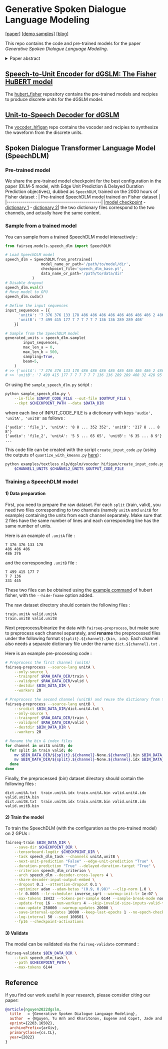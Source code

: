 # Generative Spoken Dialogue Language Modeling
[[paper]](https://arxiv.org/abs/2203.16502) [[demo samples]](https://speechbot.github.io/dgslm/index.html) [[blog]](https://ai.facebook.com/blog/generating-chit-chat-including-laughs-yawns-ums-and-other-nonverbal-cues-from-raw-audio/)

This repo contains the code and pre-trained models for the paper _Generative Spoken Dialogue Language Modeling_.
<details>
  <summary>Paper abstract </summary>

> We introduce dGSLM, the first "textless" model able to generate audio samples of naturalistic spoken dialogues. It uses recent work on unsupervised spoken unit discovery coupled with a dual-tower transformer architecture with cross-attention trained on 2000 hours of two-channel raw conversational audio (Fisher dataset) without any text or labels. We show that our model is able to generate speech, laughter and other paralinguistic signals in the two channels simultaneously and reproduces more naturalistic and fluid turn taking compared to a text-based cascaded model.

</details>

## [Speech-to-Unit Encoder for dGSLM: The Fisher HuBERT model](hubert_fisher/)
The [hubert_fisher](hubert_fisher/) repository contains the pre-trained models and recipies to produce discrete units for the dGSLM model.

## [Unit-to-Speech Decoder for dGSLM](vocoder_hifigan/)
The [vocoder_hifigan](vocoder_hifigan/) repo contains the vocoder and recipies to synthesize the waveform from the discrete units.

## Spoken Dialogue Transformer Language Model (SpeechDLM)
### Pre-trained model
We share the pre-trained model checkpoint for the best configuration in the paper (DLM-5 model, with Edge Unit Prediction & Delayed Duration Prediction objectives), dubbed as `SpeechDLM`, trained on the 2000 hours of Fisher dataset :
| Pre-trained SpeechDLM model trained on Fisher dataset |
|-----------------------------------------------|
|[model checkpoint](https://dl.fbaipublicfiles.com/textless_nlp/dgslm/checkpoints/speech_dlm/speech_dlm_base.pt) - [dictionary 1](https://dl.fbaipublicfiles.com/textless_nlp/dgslm/checkpoints/speech_dlm/dict.unitA.txt) - [dictionary 2](https://dl.fbaipublicfiles.com/textless_nlp/dgslm/checkpoints/speech_dlm/dict.unitB.txt)|
the two dictionary files correspond to the two channels, and actually have the same content.

### Sample from a trained model
You can sample from a trained SpeechDLM model interactively :
```python
from fairseq.models.speech_dlm import SpeechDLM

# Load SpeechDLM model
speech_dlm = SpeechDLM.from_pretrained(
                model_name_or_path='/path/to/model/dir',
                checkpoint_file='speech_dlm_base.pt',
                data_name_or_path='/path/to/data/dir'
            )
# Disable dropout
speech_dlm.eval()
# Move model to GPU
speech_dlm.cuda()

# Define the input sequences
input_sequences = [{
      'unitA': '7 376 376 133 178 486 486 486 486 486 486 486 486 2 486',
      'unitB': '7 499 415 177 7 7 7 7 7 7 136 136 289 289 408'
    }]

# Sample from the SpeechDLM model
generated_units = speech_dlm.sample(
        input_sequences,
        max_len_a = 0,
        max_len_b = 500,
        sampling=True,
        beam=5,
    )
# >> {'unitA': '7 376 376 133 178 486 486 486 486 486 486 486 486 2 486 486 178 486 486 2 2 376 376 486 486 486 376 376 387 387 ...',
# >> 'unitB': '7 499 415 177 7 7 7 7 7 7 136 136 289 289 408 32 428 95 356 141 331 439 350 350 192 331 445 202 104 104 ...'}
```

Or using the `sample_speech_dlm.py` script :
```bash
python sample_speech_dlm.py \
    --in-file $INPUT_CODE_FILE --out-file $OUTPUT_FILE \
    --ckpt $CHECKPOINT_PATH --data $DATA_DIR
```
where each line of INPUT_CODE_FILE is a dictionary with keys `'audio', 'unitA', 'unitB'` as follows :
```
{'audio': 'file_1', 'unitA': '8 8 ... 352 352', 'unitB': '217 8 ... 8 8'}
{'audio': 'file_2', 'unitA': '5 5 ... 65 65', 'unitB': '6 35 ... 8 9'}
...
```
This code file can be created with the script `create_input_code.py` (using the outputs of `quantize_with_kmeans.py` [here](hubert_fisher/#encode-audio-to-discrete-units)) :
```bash
python examples/textless_nlp/dgslm/vocoder_hifigan/create_input_code.py \
    $CHANNEL1_UNITS $CHANNEL2_UNITS $OUTPUT_CODE_FILE
```

### Training a SpeechDLM model
#### 1) Data preparation
First, you need to prepare the raw dataset. For each `split` (train, valid), you need two files corresponding to two channels (namely `unitA` and `unitB` for example) containing the units from each channel separately. Make sure that 2 files have the same number of lines and each corresponding line has the same number of units.

Here is an example of `.unitA` file :
```
7 376 376 133 178
486 486 486
486 376
```
and the corresponding `.unitB` file :
```
7 499 415 177 7
7 7 136
331 445
```
These two files can be obtained using the [example command](hubert_fisher/#encode-audio-to-discrete-units) of hubert fisher, with the `--hide-fname` option added.

The raw dataset directory should contain the following files :
```
train.unitA valid.unitA
train.unitB valid.unitB
```

Next preprocess/binarize the data with `fairseq-preprocess`, but make sure to preprocess each channel separately, and **rename** the preprocessed files under the following format `${split}.${channel}.{bin, idx}`. Each channel also needs a separate dictionary file under the name `dict.${channel}.txt` .

Here is an example pre-processing code :

```bash
# Preprocess the first channel (unitA)
fairseq-preprocess --source-lang unitA \
    --only-source \
    --trainpref $RAW_DATA_DIR/train \
    --validpref $RAW_DATA_DIR/valid \
    --destdir $BIN_DATA_DIR \
    --workers 20

# Preprocess the second channel (unitB) and reuse the dictionary from the first channel
fairseq-preprocess --source-lang unitB \
    --srcdict $BIN_DATA_DIR/dict.unitA.txt \
    --only-source \
    --trainpref $RAW_DATA_DIR/train \
    --validpref $RAW_DATA_DIR/valid \
    --destdir $BIN_DATA_DIR \
    --workers 20

# Rename the bin & index files
for channel in unitA unitB; do
  for split in train valid; do
    mv $BIN_DATA_DIR/${split}.${channel}-None.${channel}.bin $BIN_DATA_DIR/${split}.${channel}.bin
    mv $BIN_DATA_DIR/${split}.${channel}-None.${channel}.idx $BIN_DATA_DIR/${split}.${channel}.idx
  done
done
```
Finally, the preprocessed (bin) dataset directory should contain the following files :
```
dict.unitA.txt  train.unitA.idx train.unitA.bin valid.unitA.idx valid.unitA.bin
dict.unitB.txt  train.unitB.idx train.unitB.bin valid.unitB.idx valid.unitB.bin
```

#### 2) Train the model
To train the SpeechDLM (with the configuration as the pre-trained model) on 2 GPUs :
```bash
fairseq-train $BIN_DATA_DIR \
    --save-dir $CHECKPOINT_DIR \
    --tensorboard-logdir $CHECKPOINT_DIR \
    --task speech_dlm_task --channels unitA,unitB \
    --next-unit-prediction "False" --edge-unit-prediction "True" \
    --duration-prediction "True" --delayed-duration-target "True" \
    --criterion speech_dlm_criterion \
    --arch speech_dlm --decoder-cross-layers 4 \
    --share-decoder-input-output-embed \
    --dropout 0.1 --attention-dropout 0.1 \
    --optimizer adam --adam-betas "(0.9, 0.98)" --clip-norm 1.0 \
    --lr 0.0005 --lr-scheduler inverse_sqrt --warmup-init-lr 1e-07 \
    --max-tokens 18432 --tokens-per-sample 6144 --sample-break-mode none \
    --update-freq 16 --num-workers 4 --skip-invalid-size-inputs-valid-test \
    --max-update 250000 --warmup-updates 20000 \
    --save-interval-updates 10000 --keep-last-epochs 1 --no-epoch-checkpoints \
    --log-interval 50 --seed 100501 \
    --fp16 --checkpoint-activations
```

#### 3) Validate
The model can be validated via the `fairseq-validate` command :
```bash
fairseq-validate $BIN_DATA_DIR \
    --task speech_dlm_task \
    --path $CHECKPOINT_PATH \
    --max-tokens 6144
```


## Reference

If you find our work useful in your research, please consider citing our paper:

```bibtex
@article{nguyen2022dgslm,
  title   = {Generative Spoken Dialogue Language Modeling},
  author  = {Nguyen, Tu Anh and Kharitonov, Eugene and Copet, Jade and Adi, Yossi and Hsu, Wei-Ning and Elkahky, Ali and Tomasello, Paden and Algayres, Robin and Sagot, Benoit and Mohamed, Abdelrahman and Dupoux, Emmanuel},
  eprint={2203.16502},
  archivePrefix={arXiv},
  primaryClass={cs.CL},
  year={2022}
}
```
